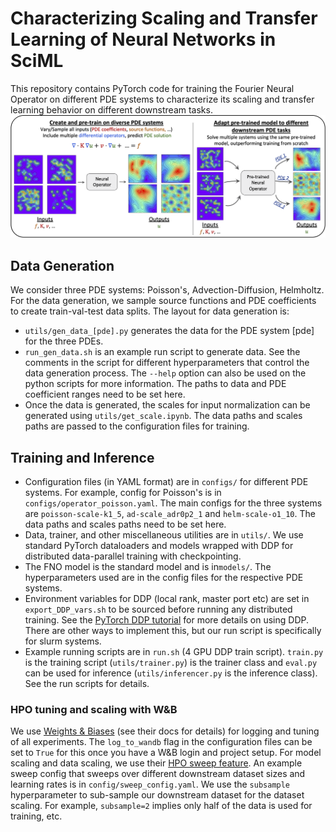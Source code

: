 # Characterizing Scaling and Transfer Learning of Neural Networks in SciML
This repository contains PyTorch code for training the Fourier Neural Operator on different PDE systems to characterize its scaling and transfer learning behavior on different downstream tasks. 
![overview](assets/overview.png)

## Data Generation
We consider three PDE systems: Poisson's, Advection-Diffusion, Helmholtz. For the data generation, we sample source functions and PDE coefficients to create train-val-test data splits. The layout for data generation is:

- `utils/gen_data_[pde].py` generates the data for the PDE system [pde] for the three PDEs. 
- `run_gen_data.sh` is an example run script to generate data. See the comments in the script for different hyperparameters that control the data generation process. The ``--help`` option can also be used on the python scripts for more information. The paths to data and PDE coefficient ranges need to be set here.
- Once the data is generated, the scales for input normalization can be generated using ``utils/get_scale.ipynb``. The data paths and scales paths are passed to the configuration files for training.

## Training and Inference
- Configuration files (in YAML format) are in `configs/` for different PDE systems. For example, config for Poisson's is in `configs/operator_poisson.yaml`.  The main configs for the three systems are ``poisson-scale-k1_5``, ``ad-scale_adr0p2_1`` and ``helm-scale-o1_10``. The data paths and scales paths need to be set here.
- Data, trainer, and other miscellaneous utilities are in `utils/`. We use standard PyTorch dataloaders and models wrapped with DDP for distributed data-parallel training with checkpointing.
- The FNO model is the standard model and is in`models/`. The hyperparameters used are in the config files for the respective PDE systems.
- Environment variables for DDP (local rank, master port etc) are set in `export_DDP_vars.sh` to be sourced before running any distributed training. See the [PyTorch DDP tutorial](https://pytorch.org/tutorials/intermediate/ddp_tutorial.html) for more details on using DDP. There are other ways to implement this, but our run script is specifically for slurm systems.
- Example running scripts are in `run.sh` (4 GPU DDP train script). ``train.py`` is the training script (``utils/trainer.py``) is the trainer class and ``eval.py`` can be used for inference (``utils/inferencer.py`` is the inference class). See the run scripts for details.

### HPO tuning and scaling with W&B
We use [Weights & Biases](https://wandb.ai/site) (see their docs for details) for logging and tuning of all experiments. The ``log_to_wandb`` flag in the configuration files can be set to ``True`` for this once you have a W&B login and project setup.  For model scaling and data scaling, we use their [HPO sweep feature](https://docs.wandb.ai/guides/sweeps). An example sweep config that sweeps over different downstream dataset sizes and learning rates is in ``config/sweep_config.yaml``.  We use the ``subsample`` hyperparameter to sub-sample our downstream dataset for the dataset scaling. For example, ``subsample=2`` implies only half of the data is used for training, etc.
